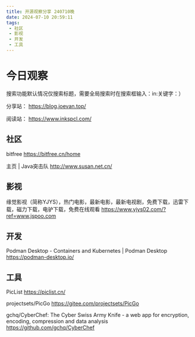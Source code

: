```yaml
---
title: 开源观察分享 240710晚
date: 2024-07-10 20:59:11
tags:
 - 社区
 - 影视
 - 开发
 - 工具
---
```

# 今日观察

搜索功能默认情况仅搜索标题，需要全局搜索时在搜索框输入：in:关键字：）  

分享站： https://blog.joevan.top/  

阅读站： https://www.inkspcl.com/  

## 社区

bitfree  https://bitfree.cn/home  

主页 | Java突击队  http://www.susan.net.cn/  

## 影视

缘觉影视（简称YJYS），热门电影，最新电影，最新电视剧，免费下载，迅雷下载，磁力下载，电驴下载，免费在线观看  https://www.yjys02.com/?ref=www.jspoo.com    

## 开发

Podman Desktop - Containers and Kubernetes | Podman Desktop  https://podman-desktop.io/    

## 工具

PicList  https://piclist.cn/    

projectsets/PicGo  https://gitee.com/projectsets/PicGo    

gchq/CyberChef: The Cyber Swiss Army Knife - a web app for encryption, encoding, compression and data analysis  https://github.com/gchq/CyberChef  
